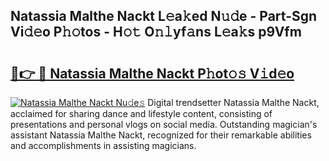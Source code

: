 ## Natassia Malthe Nackt L𝚎a𝚔ed N𝚞𝚍e - Part-Sgn Vi𝚍𝚎o P𝚑𝚘tos - H𝚘𝚝 O𝚗𝚕yf𝚊ns L𝚎a𝚔s p9Vfm

# <h2><a href="http://kf1320.oniu.top/?m=Natassia+Malthe+Nackt">🔗👉 🔴 Natassia Malthe Nackt P𝚑ot𝚘𝚜 V𝚒d𝚎o</a></h2>

[![Natassia Malthe Nackt Nu𝚍e𝚜](https://i.imgur.com/0qMVB7G.gif)](http://kf1320.oniu.top/?m=Natassia+Malthe+Nackt)
Digital trendsetter Natassia Malthe Nackt, acclaimed for sharing dance and lifestyle content, consisting of presentations and personal vlogs on social media. Outstanding magician's assistant Natassia Malthe Nackt, recognized for their remarkable abilities and accomplishments in assisting magicians.  
